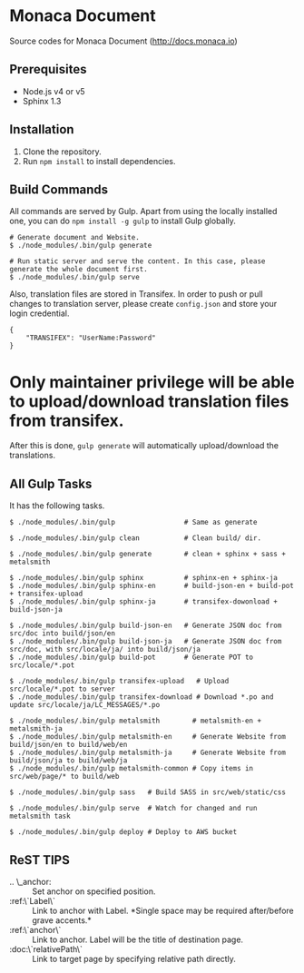 # Monaca Document
Source codes for Monaca Document (http://docs.monaca.io)

## Prerequisites

- Node.js v4 or v5
- Sphinx 1.3

## Installation

1. Clone the repository.
2. Run `npm install` to install dependencies.

## Build Commands

All commands are served by Gulp. Apart from using the locally installed one, you can do `npm install -g gulp` to install Gulp globally.

```
# Generate document and Website.
$ ./node_modules/.bin/gulp generate
```

```
# Run static server and serve the content. In this case, please generate the whole document first.
$ ./node_modules/.bin/gulp serve
```

Also, translation files are stored in Transifex. In order to push or pull changes to translation server, please create `config.json` and store your login credential.

```
{
    "TRANSIFEX": "UserName:Password"
}
```

# Only maintainer privilege will be able to upload/download translation files from transifex.

After this is done, `gulp generate` will automatically upload/download the translations.

## All Gulp Tasks

It has the following tasks.

```
$ ./node_modules/.bin/gulp                 # Same as generate

$ ./node_modules/.bin/gulp clean           # Clean build/ dir.

$ ./node_modules/.bin/gulp generate        # clean + sphinx + sass + metalsmith

$ ./node_modules/.bin/gulp sphinx          # sphinx-en + sphinx-ja
$ ./node_modules/.bin/gulp sphinx-en       # build-json-en + build-pot + transifex-upload
$ ./node_modules/.bin/gulp sphinx-ja       # transifex-dowonload + build-json-ja

$ ./node_modules/.bin/gulp build-json-en   # Generate JSON doc from src/doc into build/json/en
$ ./node_modules/.bin/gulp build-json-ja   # Generate JSON doc from src/doc, with src/locale/ja/ into build/json/ja
$ ./node_modules/.bin/gulp build-pot       # Generate POT to src/locale/*.pot

$ ./node_modules/.bin/gulp transifex-upload   # Upload src/locale/*.pot to server
$ ./node_modules/.bin/gulp transifex-download # Download *.po and update src/locale/ja/LC_MESSAGES/*.po

$ ./node_modules/.bin/gulp metalsmith        # metalsmith-en + metalsmith-ja
$ ./node_modules/.bin/gulp metalsmith-en     # Generate Website from build/json/en to build/web/en
$ ./node_modules/.bin/gulp metalsmith-ja     # Generate Website from build/json/ja to build/web/ja
$ ./node_modules/.bin/gulp metalsmith-common # Copy items in src/web/page/* to build/web

$ ./node_modules/.bin/gulp sass   # Build SASS in src/web/static/css

$ ./node_modules/.bin/gulp serve  # Watch for changed and run metalsmith task 

$ ./node_modules/.bin/gulp deploy # Deploy to AWS bucket
```

## ReST TIPS

<dl>
<dt>.. \_anchor: </dt>
<dd>Set anchor on specified position.</dd>
<dt>:ref:\`Label<anchor>\` </dt>
<dd>Link to anchor with Label. *Single space may be required after/before grave accents.*<dd>
<dt>:ref:\`anchor\` </dt>
<dd>Link to anchor. Label will be the title of destination page.<dd>
<dt>:doc:\`relativePath\` </dt>
<dd>Link to target page by specifying relative path directly.</dd>
<dl>
